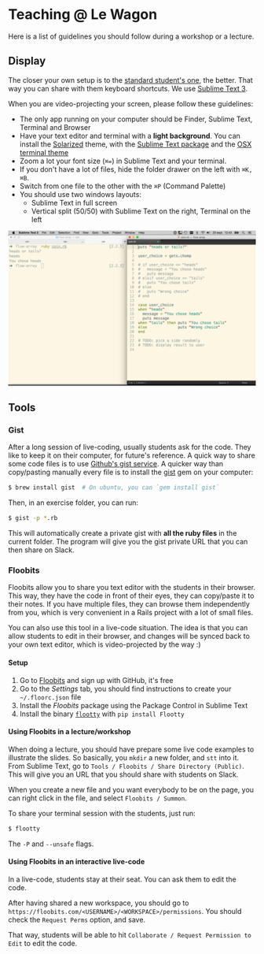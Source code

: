 # Teaching @ Le Wagon

Here is a list of guidelines you should follow during a workshop or a lecture.

## Display

The closer your own setup is to the [standard student's one](https://github.com/lewagon/setup),
the better. That way you can share with them keyboard shortcuts. We use [Sublime Text 3](https://github.com/lewagon/setup).

When you are video-projecting your screen, please follow these guidelines:

- The only app running on your computer should be Finder, Sublime Text, Terminal and Browser
- Have your text editor and terminal with a **light background**. You can install the [Solarized](http://ethanschoonover.com/solarized) theme, with the [Sublime Text package](https://github.com/braver/Solarized) and the [OSX terminal theme](https://github.com/tomislav/osx-terminal.app-colors-solarized)
- Zoom a lot your font size (`⌘=`) in Sublime Text and your terminal.
- If you don't have a lot of files, hide the folder drawer on the left with `⌘K, ⌘B`.
- Switch from one file to the other with the `⌘P` (Command Palette)
- You should use two windows layouts:
  - Sublime Text in full screen
  - Vertical split (50/50) with Sublime Text on the right, Terminal on the left

![Split Layout](img/split_layout.png)

## Tools

### Gist

After a long session of live-coding, usually students ask for the code. They like to keep it on their computer, for future's reference. A quick way to share some code files is to use [Github's gist service](http://gist.github.com/). A quicker way than copy/pasting manually every file is to install the [gist](https://github.com/defunkt/gist) gem on your computer:

```bash
$ brew install gist  # On ubuntu, you can `gem install gist`
```

Then, in an exercise folder, you can run:

```bash
$ gist -p *.rb
```

This will automatically create a private gist with **all the ruby files** in the current folder. The program will give you the gist private URL that you can then share on Slack.


### Floobits

Floobits allow you to share you text editor with the students in their browser. This way, they have the code in front of their eyes, they can copy/paste it to their notes. If you have multiple files, they can browse them independently from you, which is very convenient in a Rails project with a lot of small files.

You can also use this tool in a live-code situation. The idea is that you can allow students to edit in their browser, and changes will be synced back to your own text editor, which is video-projected by the way :)

#### Setup

1. Go to [Floobits](https://floobits.com/signup) and sign up with GitHub, it's free
1. Go to the *Settings* tab, you should find instructions to create your `~/.floorc.json` file
1. Install the *Floobits* package using the Package Control in Sublime Text
1. Install the binary [`flootty`](https://github.com/Floobits/flootty) with `pip install Flootty`

#### Using Floobits in a lecture/workshop

When doing a lecture, you should have prepare some live code examples to illustrate the slides. So basically, you `mkdir` a new folder, and `stt` into it. From Sublime Text, go to `Tools / Floobits / Share Directory (Public)`. This will give you an URL that you should share with students on Slack.

When you create a new file and you want everybody to be on the page, you can right click in the file, and select `Floobits / Summon`.

To share your terminal session with the students, just run:

```bash
$ flootty
```

The `-P` and `--unsafe` flags.

#### Using Floobits in an interactive live-code

In a live-code, students stay at their seat. You can ask them to edit the code.

After having shared a new workspace, you should go to `https://floobits.com/<USERNAME>/<WORKSPACE>/permissions`. You should check the `Request Perms` option, and save.

That way, students will be able to hit `Collaborate / Request Permission to Edit` to edit the code.







